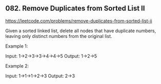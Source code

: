 ## 082. Remove Duplicates from Sorted List II

https://leetcode.com/problems/remove-duplicates-from-sorted-list-ii

Given a sorted linked list, delete all nodes that have duplicate numbers, leaving only distinct numbers from the original list.

Example 1:

Input: 1->2->3->3->4->4->5
Output: 1->2->5

Example 2:

Input: 1->1->1->2->3
Output: 2->3
